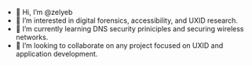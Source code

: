 - 👋 Hi, I’m @zelyeb
- 👀 I’m interested in digital forensics, accessibility, and UXID research.
- 🌱 I’m currently learning DNS security priniciples and securing wireless networks.
- 💞️ I’m looking to collaborate on any project focused on UXID and application development.

<!---
zelyeb/zelyeb is a ✨ special ✨ repository because its `README.md` (this file) appears on your GitHub profile.
You can click the Preview link to take a look at your changes.
--->

